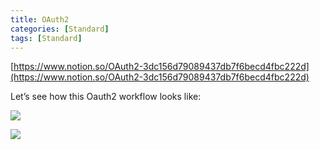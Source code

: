 ```yaml
---
title: OAuth2
categories: [Standard]
tags: [Standard]
---
```


[https://www.notion.so/OAuth2-3dc156d79089437db7f6becd4fbc222d](https://www.notion.so/OAuth2-3dc156d79089437db7f6becd4fbc222d)


Let’s see how this Oauth2 workflow looks like:


![](https://prod-files-secure.s3.us-west-2.amazonaws.com/9960fb2a-b75e-4bea-a8f9-b00925db1215/3bce41e0-99e8-4ebd-9701-e2bc9cbb79a2/Untitled.png?X-Amz-Algorithm=AWS4-HMAC-SHA256&X-Amz-Content-Sha256=UNSIGNED-PAYLOAD&X-Amz-Credential=ASIAZI2LB466VMRUWW7T%2F20251024%2Fus-west-2%2Fs3%2Faws4_request&X-Amz-Date=20251024T202543Z&X-Amz-Expires=3600&X-Amz-Security-Token=IQoJb3JpZ2luX2VjEKz%2F%2F%2F%2F%2F%2F%2F%2F%2F%2FwEaCXVzLXdlc3QtMiJGMEQCIAM268AB53IvXe6exGcMiDwHUd%2B7Y2rWu718pbBOLOtZAiBkogp8GWZuyJgcipGvWhU9sKYkv5woFwMa5P7fQPDc4yr%2FAwhlEAAaDDYzNzQyMzE4MzgwNSIM5Y5RfnXMhJqeEllZKtwDK4PlDXT%2Fo4oF31DWT6YuHuRh5dCPosCEy3NwhXB0URrkleGGQgffSGMkK3VDsEBb4gAPLW3XN%2B60S194a692oIHcZ%2BcvH7sKeTUvvchL6wvzPc3HLGU29dDsYLbE5pplJloiIJT36h0kOSMTzb9jcmPkn8eT1j%2BMEBAYplDJvaE7wd3fZDRtRCxjYWqbJsY9nb8vl0FkP%2BVgcxRQWfUosfCbfirjgZKEkEwk63UccvnSgz2vr14DjxNfkK%2Fopm8ZaFeT7gFrAN2zaizGHXw5knOsYvj%2FUyXnRN3hc96Wly1MViOyvm2vurmQISolKusHDBAwDWuSIxDVsA8rFmSVYxIkJPSJE20QhPnNy8VRgFA2V9bILTIdPgstfodidanlm%2FtHX4w6d%2FXV5p73hS6bNUi8A87yxz7I8o0XG9xRMRgDPggeAJfbYjB583OdMN9PjS%2FWFvFmtwBMwhMEeOq1FEvyJs6xtdejCJX4ka6nhNpJceAguNb5ES7iGItLnZrOJchX3QJWWVb%2FQcgSrrRtI00%2FXapjrZLZwQX036cPRu%2FAWD8oIvpuH16ufl7tcPh5nKFVuiRAX%2B6c6ng41tjd4NZMjcB54Zag1qMGJAmaz%2FrCv%2BoQo8S%2F7srY7BYwqKbvxwY6pgHCoDwDNrfu4cC4ZK%2F8o%2FLgqZNbcFtf0PYgT8C3qVc99NFhJgwAKwXAlI327WGg79JixL1B1xxkBRzwqqCvy3G2sgF%2BRH2nOMWiFtDL3jPYBoOlFR%2FrlOD%2F24R9cUsWs%2F4PNo3p75NkpvsUsrCZzsFWRuHnu2EHeQ7cw7MQGMTD%2FF2YhBearU4Jv7t3x20BxEL8E8ZF3qqH08eJzUJtpNmjkHdq7uPE&X-Amz-Signature=db7c7101f392a0406f14764c1cf91208b4c0d48ae488fb2c1375ceaa994eb8b5&X-Amz-SignedHeaders=host&x-amz-checksum-mode=ENABLED&x-id=GetObject)


![](https://prod-files-secure.s3.us-west-2.amazonaws.com/9960fb2a-b75e-4bea-a8f9-b00925db1215/27d32b66-de43-41de-80f7-7edb81d1190f/Untitled.png?X-Amz-Algorithm=AWS4-HMAC-SHA256&X-Amz-Content-Sha256=UNSIGNED-PAYLOAD&X-Amz-Credential=ASIAZI2LB466VMRUWW7T%2F20251024%2Fus-west-2%2Fs3%2Faws4_request&X-Amz-Date=20251024T202543Z&X-Amz-Expires=3600&X-Amz-Security-Token=IQoJb3JpZ2luX2VjEKz%2F%2F%2F%2F%2F%2F%2F%2F%2F%2FwEaCXVzLXdlc3QtMiJGMEQCIAM268AB53IvXe6exGcMiDwHUd%2B7Y2rWu718pbBOLOtZAiBkogp8GWZuyJgcipGvWhU9sKYkv5woFwMa5P7fQPDc4yr%2FAwhlEAAaDDYzNzQyMzE4MzgwNSIM5Y5RfnXMhJqeEllZKtwDK4PlDXT%2Fo4oF31DWT6YuHuRh5dCPosCEy3NwhXB0URrkleGGQgffSGMkK3VDsEBb4gAPLW3XN%2B60S194a692oIHcZ%2BcvH7sKeTUvvchL6wvzPc3HLGU29dDsYLbE5pplJloiIJT36h0kOSMTzb9jcmPkn8eT1j%2BMEBAYplDJvaE7wd3fZDRtRCxjYWqbJsY9nb8vl0FkP%2BVgcxRQWfUosfCbfirjgZKEkEwk63UccvnSgz2vr14DjxNfkK%2Fopm8ZaFeT7gFrAN2zaizGHXw5knOsYvj%2FUyXnRN3hc96Wly1MViOyvm2vurmQISolKusHDBAwDWuSIxDVsA8rFmSVYxIkJPSJE20QhPnNy8VRgFA2V9bILTIdPgstfodidanlm%2FtHX4w6d%2FXV5p73hS6bNUi8A87yxz7I8o0XG9xRMRgDPggeAJfbYjB583OdMN9PjS%2FWFvFmtwBMwhMEeOq1FEvyJs6xtdejCJX4ka6nhNpJceAguNb5ES7iGItLnZrOJchX3QJWWVb%2FQcgSrrRtI00%2FXapjrZLZwQX036cPRu%2FAWD8oIvpuH16ufl7tcPh5nKFVuiRAX%2B6c6ng41tjd4NZMjcB54Zag1qMGJAmaz%2FrCv%2BoQo8S%2F7srY7BYwqKbvxwY6pgHCoDwDNrfu4cC4ZK%2F8o%2FLgqZNbcFtf0PYgT8C3qVc99NFhJgwAKwXAlI327WGg79JixL1B1xxkBRzwqqCvy3G2sgF%2BRH2nOMWiFtDL3jPYBoOlFR%2FrlOD%2F24R9cUsWs%2F4PNo3p75NkpvsUsrCZzsFWRuHnu2EHeQ7cw7MQGMTD%2FF2YhBearU4Jv7t3x20BxEL8E8ZF3qqH08eJzUJtpNmjkHdq7uPE&X-Amz-Signature=e52108e995bd1056d081da88c226cc19feb946876849dff5abbceb3f0e4e581a&X-Amz-SignedHeaders=host&x-amz-checksum-mode=ENABLED&x-id=GetObject)

